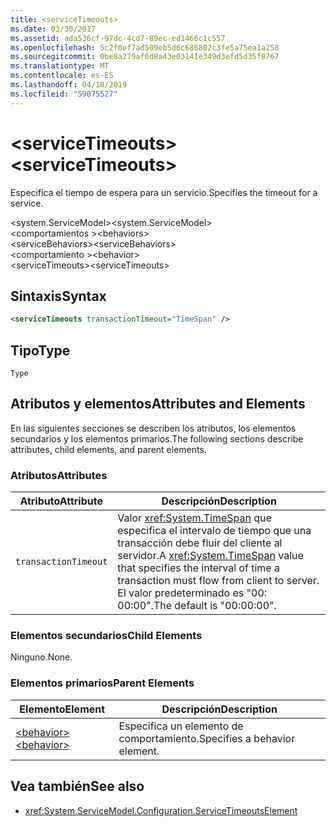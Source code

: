 ```yaml
---
title: <serviceTimeouts>
ms.date: 03/30/2017
ms.assetid: ada536cf-97dc-4cd7-89ec-ed1466c1c557
ms.openlocfilehash: 5c2f0ef7ad509eb5d6c686802c3fe5a75ea1a258
ms.sourcegitcommit: 0be8a279af6d8a43e03141e349d3efd5d35f8767
ms.translationtype: MT
ms.contentlocale: es-ES
ms.lasthandoff: 04/18/2019
ms.locfileid: "59075527"
---
```

# <a name="servicetimeouts"></a><span data-ttu-id="e5b15-101">\<serviceTimeouts></span><span class="sxs-lookup"><span data-stu-id="e5b15-101">\<serviceTimeouts></span></span>
<span data-ttu-id="e5b15-102">Especifica el tiempo de espera para un servicio.</span><span class="sxs-lookup"><span data-stu-id="e5b15-102">Specifies the timeout for a service.</span></span>  
  
 <span data-ttu-id="e5b15-103">\<system.ServiceModel></span><span class="sxs-lookup"><span data-stu-id="e5b15-103">\<system.ServiceModel></span></span>  
<span data-ttu-id="e5b15-104">\<comportamientos ></span><span class="sxs-lookup"><span data-stu-id="e5b15-104">\<behaviors></span></span>  
<span data-ttu-id="e5b15-105">\<serviceBehaviors></span><span class="sxs-lookup"><span data-stu-id="e5b15-105">\<serviceBehaviors></span></span>  
<span data-ttu-id="e5b15-106">\<comportamiento ></span><span class="sxs-lookup"><span data-stu-id="e5b15-106">\<behavior></span></span>  
<span data-ttu-id="e5b15-107">\<serviceTimeouts></span><span class="sxs-lookup"><span data-stu-id="e5b15-107">\<serviceTimeouts></span></span>  
  
## <a name="syntax"></a><span data-ttu-id="e5b15-108">Sintaxis</span><span class="sxs-lookup"><span data-stu-id="e5b15-108">Syntax</span></span>  
  
```xml  
<serviceTimeouts transactionTimeout="TimeSpan" />
```  
  
## <a name="type"></a><span data-ttu-id="e5b15-109">Tipo</span><span class="sxs-lookup"><span data-stu-id="e5b15-109">Type</span></span>  
 `Type`  
  
## <a name="attributes-and-elements"></a><span data-ttu-id="e5b15-110">Atributos y elementos</span><span class="sxs-lookup"><span data-stu-id="e5b15-110">Attributes and Elements</span></span>  
 <span data-ttu-id="e5b15-111">En las siguientes secciones se describen los atributos, los elementos secundarios y los elementos primarios.</span><span class="sxs-lookup"><span data-stu-id="e5b15-111">The following sections describe attributes, child elements, and parent elements.</span></span>  
  
### <a name="attributes"></a><span data-ttu-id="e5b15-112">Atributos</span><span class="sxs-lookup"><span data-stu-id="e5b15-112">Attributes</span></span>  
  
|<span data-ttu-id="e5b15-113">Atributo</span><span class="sxs-lookup"><span data-stu-id="e5b15-113">Attribute</span></span>|<span data-ttu-id="e5b15-114">Descripción</span><span class="sxs-lookup"><span data-stu-id="e5b15-114">Description</span></span>|  
|---------------|-----------------|  
|`transactionTimeout`|<span data-ttu-id="e5b15-115">Valor <xref:System.TimeSpan> que especifica el intervalo de tiempo que una transacción debe fluir del cliente al servidor.</span><span class="sxs-lookup"><span data-stu-id="e5b15-115">A <xref:System.TimeSpan> value that specifies the interval of time a transaction must flow from client to server.</span></span> <span data-ttu-id="e5b15-116">El valor predeterminado es "00: 00:00".</span><span class="sxs-lookup"><span data-stu-id="e5b15-116">The default is "00:00:00".</span></span>|  
  
### <a name="child-elements"></a><span data-ttu-id="e5b15-117">Elementos secundarios</span><span class="sxs-lookup"><span data-stu-id="e5b15-117">Child Elements</span></span>  
 <span data-ttu-id="e5b15-118">Ninguno.</span><span class="sxs-lookup"><span data-stu-id="e5b15-118">None.</span></span>  
  
### <a name="parent-elements"></a><span data-ttu-id="e5b15-119">Elementos primarios</span><span class="sxs-lookup"><span data-stu-id="e5b15-119">Parent Elements</span></span>  
  
|<span data-ttu-id="e5b15-120">Elemento</span><span class="sxs-lookup"><span data-stu-id="e5b15-120">Element</span></span>|<span data-ttu-id="e5b15-121">Descripción</span><span class="sxs-lookup"><span data-stu-id="e5b15-121">Description</span></span>|  
|-------------|-----------------|  
|[<span data-ttu-id="e5b15-122">\<behavior></span><span class="sxs-lookup"><span data-stu-id="e5b15-122">\<behavior></span></span>](../../../../../docs/framework/configure-apps/file-schema/wcf/behavior-of-endpointbehaviors.md)|<span data-ttu-id="e5b15-123">Especifica un elemento de comportamiento.</span><span class="sxs-lookup"><span data-stu-id="e5b15-123">Specifies a behavior element.</span></span>|  
  
## <a name="see-also"></a><span data-ttu-id="e5b15-124">Vea también</span><span class="sxs-lookup"><span data-stu-id="e5b15-124">See also</span></span>

- <xref:System.ServiceModel.Configuration.ServiceTimeoutsElement>
